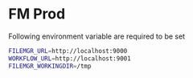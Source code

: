# FM Prod

Following environment variable are required to be set

```bash
FILEMGR_URL=http://localhost:9000
WORKFLOW_URL=http://localhost:9001
FILEMGR_WORKINGDIR=/tmp

```